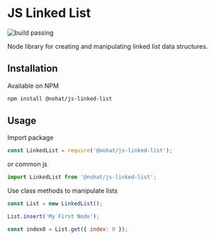 # JS Linked List

![build passing](https://travis-ci.com/JacobKnaack/linked-list.svg?branch=master)

Node library for creating and manipulating linked list data structures.

## Installation

Available on NPM

```bash
npm install @nohat/js-linked-list
```

## Usage

Import package

```js
const LinkedList = require('@nohat/js-linked-list');
```
or common js
```js
import LinkedList from '@nohat/js-linked-list';
```

Use class methods to manipulate lists

```js
const List = new LinkedList();

List.insert('My First Node');

const index0 = List.get({ index: 0 });
```

